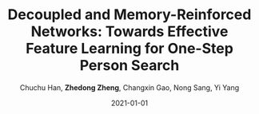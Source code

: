 ---
title: "Decoupled and Memory-Reinforced Networks: Towards Effective Feature Learning for One-Step Person Search"
collection: publications
permalink: /publication/2021-01-01-Decoupled-and-Memory-Reinforced-Networks-Towards-Effective-Feature-Learning-for-One-Step-Person-Search
date: 2021-01-01
doi: 
venue: 'AAAI'
paperurl: 'https://zdzheng.xyz/files/Han_Person_Search.pdf'
author: 'Chuchu Han,  <strong>Zhedong Zheng</strong>,  Changxin Gao,  Nong Sang,  Yi Yang'
citation: ' Chuchu Han,  Zhedong Zheng,  Changxin Gao,  Nong Sang,  Yi Yang, &quot;Decoupled and Memory-Reinforced Networks: Towards Effective Feature Learning for One-Step Person Search.&quot; AAAI, 2021.'
pub_year: '2021'
bib: |
    @inproceedings{han2021decoupled,
    author = "Han, Chuchu and Zheng, Zhedong and Gao, Changxin and Sang, Nong and Yang, Yi",
    title = "Decoupled and Memory-Reinforced Networks: Towards Effective Feature Learning for One-Step Person Search",
    booktitle = "AAAI",
    url = "https://zdzheng.xyz/files/Han\_Person\_Search.pdf",
    year = "2021"
    }
---